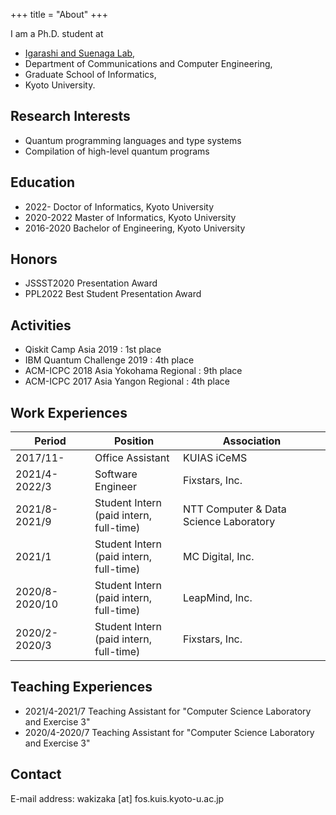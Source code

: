 +++
title = "About"
+++

I am a Ph.D. student at
* [Igarashi and Suenaga Lab](http://www.fos.kuis.kyoto-u.ac.jp/),
* Department of Communications and Computer Engineering,
* Graduate School of Informatics,
* Kyoto University.

## Research Interests
* Quantum programming languages and type systems
* Compilation of high-level quantum programs

## Education
* 2022- Doctor of Informatics, Kyoto University
* 2020-2022 Master of Informatics, Kyoto University
* 2016-2020 Bachelor of Engineering, Kyoto University

## Honors
* JSSST2020 Presentation Award
* PPL2022 Best Student Presentation Award

## Activities
* Qiskit Camp Asia 2019 : 1st place
* IBM Quantum Challenge 2019 : 4th place
* ACM-ICPC 2018 Asia Yokohama Regional : 9th place
* ACM-ICPC 2017 Asia Yangon Regional : 4th place

## Work Experiences

| Period | Position | Association |
| ------ | -------- | ----------- |
| 2017/11- | Office Assistant | KUIAS iCeMS |
| 2021/4-2022/3 | Software Engineer | Fixstars, Inc. |
| 2021/8-2021/9 | Student Intern <br>(paid intern, full-time) | NTT Computer & Data Science Laboratory |
| 2021/1 | Student Intern <br>(paid intern, full-time) | MC Digital, Inc. |
| 2020/8-2020/10 | Student Intern <br>(paid intern, full-time) | LeapMind, Inc. |
| 2020/2-2020/3 | Student Intern <br>(paid intern, full-time) | Fixstars, Inc. |

## Teaching Experiences

* 2021/4-2021/7 Teaching Assistant for "Computer Science Laboratory and Exercise 3"
* 2020/4-2020/7 Teaching Assistant for "Computer Science Laboratory and Exercise 3"

## Contact

E-mail address: wakizaka [at] fos.kuis.kyoto-u.ac.jp
